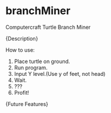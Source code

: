 # branchMiner
Computercraft Turtle Branch Miner

{Description}

How to use:

1. Place turtle on ground.
2. Run program.
3. Input Y level.(Use y of feet, not head)
4. Wait.
5. ???
6. Profit!

{Future Features}
